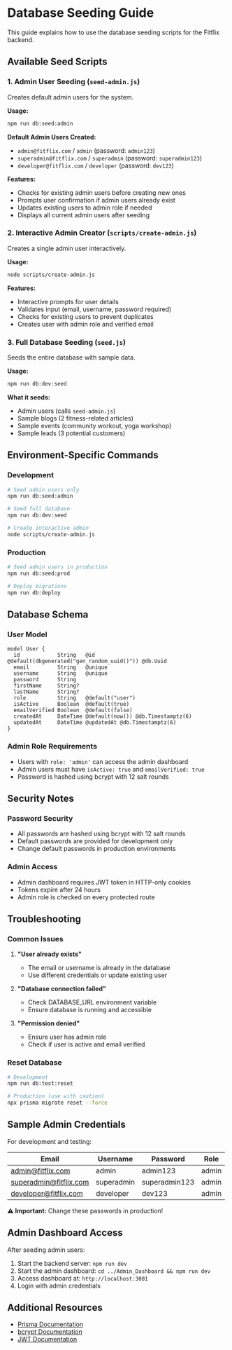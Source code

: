 # Database Seeding Guide

This guide explains how to use the database seeding scripts for the Fitflix backend.

## Available Seed Scripts

### 1. Admin User Seeding (`seed-admin.js`)

Creates default admin users for the system.

**Usage:**
```bash
npm run db:seed:admin
```

**Default Admin Users Created:**
- `admin@fitflix.com` / `admin` (password: `admin123`)
- `superadmin@fitflix.com` / `superadmin` (password: `superadmin123`)
- `developer@fitflix.com` / `developer` (password: `dev123`)

**Features:**
- Checks for existing admin users before creating new ones
- Prompts user confirmation if admin users already exist
- Updates existing users to admin role if needed
- Displays all current admin users after seeding

### 2. Interactive Admin Creator (`scripts/create-admin.js`)

Creates a single admin user interactively.

**Usage:**
```bash
node scripts/create-admin.js
```

**Features:**
- Interactive prompts for user details
- Validates input (email, username, password required)
- Checks for existing users to prevent duplicates
- Creates user with admin role and verified email

### 3. Full Database Seeding (`seed.js`)

Seeds the entire database with sample data.

**Usage:**
```bash
npm run db:dev:seed
```

**What it seeds:**
- Admin users (calls `seed-admin.js`)
- Sample blogs (2 fitness-related articles)
- Sample events (community workout, yoga workshop)
- Sample leads (3 potential customers)

## Environment-Specific Commands

### Development
```bash
# Seed admin users only
npm run db:seed:admin

# Seed full database
npm run db:dev:seed

# Create interactive admin
node scripts/create-admin.js
```

### Production
```bash
# Seed admin users in production
npm run db:seed:prod

# Deploy migrations
npm run db:deploy
```

## Database Schema

### User Model
```prisma
model User {
  id            String   @id @default(dbgenerated("gen_random_uuid()")) @db.Uuid
  email         String   @unique
  username      String   @unique
  password      String
  firstName     String?
  lastName      String?
  role          String   @default("user")
  isActive      Boolean  @default(true)
  emailVerified Boolean  @default(false)
  createdAt     DateTime @default(now()) @db.Timestamptz(6)
  updatedAt     DateTime @updatedAt @db.Timestamptz(6)
}
```

### Admin Role Requirements
- Users with `role: 'admin'` can access the admin dashboard
- Admin users must have `isActive: true` and `emailVerified: true`
- Password is hashed using bcrypt with 12 salt rounds

## Security Notes

### Password Security
- All passwords are hashed using bcrypt with 12 salt rounds
- Default passwords are provided for development only
- Change default passwords in production environments

### Admin Access
- Admin dashboard requires JWT token in HTTP-only cookies
- Tokens expire after 24 hours
- Admin role is checked on every protected route

## Troubleshooting

### Common Issues

1. **"User already exists"**
   - The email or username is already in the database
   - Use different credentials or update existing user

2. **"Database connection failed"**
   - Check DATABASE_URL environment variable
   - Ensure database is running and accessible

3. **"Permission denied"**
   - Ensure user has admin role
   - Check if user is active and email verified

### Reset Database
```bash
# Development
npm run db:test:reset

# Production (use with caution)
npx prisma migrate reset --force
```

## Sample Admin Credentials

For development and testing:

| Email | Username | Password | Role |
|-------|----------|----------|------|
| admin@fitflix.com | admin | admin123 | admin |
| superadmin@fitflix.com | superadmin | superadmin123 | admin |
| developer@fitflix.com | developer | dev123 | admin |

**⚠️ Important:** Change these passwords in production!

## Admin Dashboard Access

After seeding admin users:

1. Start the backend server: `npm run dev`
2. Start the admin dashboard: `cd ../Admin_Dashboard && npm run dev`
3. Access dashboard at: `http://localhost:3001`
4. Login with admin credentials

## Additional Resources

- [Prisma Documentation](https://www.prisma.io/docs/)
- [bcrypt Documentation](https://www.npmjs.com/package/bcryptjs)
- [JWT Documentation](https://jwt.io/)
